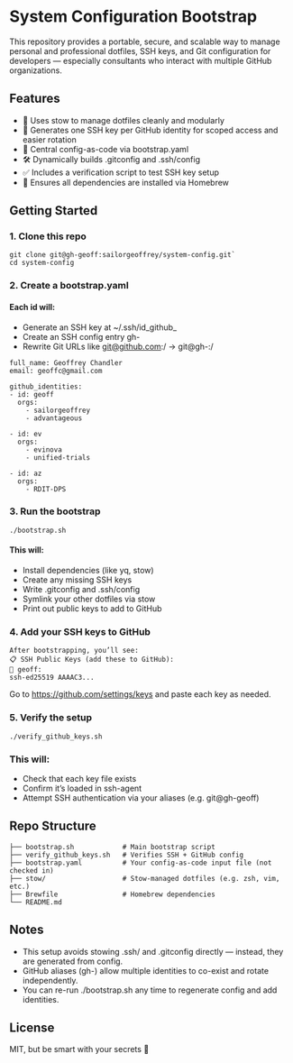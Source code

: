 # System Configuration Bootstrap

This repository provides a portable, secure, and scalable way to manage personal and professional dotfiles, SSH keys, and Git configuration for developers — especially consultants who interact with multiple GitHub organizations.

## Features
- 📁 Uses stow to manage dotfiles cleanly and modularly
- 🔐 Generates one SSH key per GitHub identity for scoped access and easier rotation
- 🧠 Central config-as-code via bootstrap.yaml
- 🛠 Dynamically builds .gitconfig and .ssh/config
- ✅ Includes a verification script to test SSH key setup
- 🍺 Ensures all dependencies are installed via Homebrew

## Getting Started
### 1. Clone this repo
```
git clone git@gh-geoff:sailorgeoffrey/system-config.git`
cd system-config
```
### 2. Create a bootstrap.yaml
#### Each id will:
- Generate an SSH key at ~/.ssh/id_github_<id>
- Create an SSH config entry gh-<id>
- Rewrite Git URLs like git@github.com:<org>/ → git@gh-<id>:<org>/

```
full_name: Geoffrey Chandler
email: geoffc@gmail.com

github_identities:
- id: geoff
  orgs:
    - sailorgeoffrey
    - advantageous

- id: ev
  orgs:
    - evinova
    - unified-trials

- id: az
  orgs:
    - RDIT-DPS
```

### 3. Run the bootstrap

`./bootstrap.sh`

#### This will:
- Install dependencies (like yq, stow)
- Create any missing SSH keys
- Write .gitconfig and .ssh/config
- Symlink your other dotfiles via stow
- Print out public keys to add to GitHub

### 4. Add your SSH keys to GitHub
```
After bootstrapping, you’ll see:
📋 SSH Public Keys (add these to GitHub):
🔑 geoff:
ssh-ed25519 AAAAC3...
```
Go to https://github.com/settings/keys and paste each key as needed.

### 5. Verify the setup
`./verify_github_keys.sh`

### This will:
- Check that each key file exists
- Confirm it’s loaded in ssh-agent
- Attempt SSH authentication via your aliases (e.g. git@gh-geoff)

## Repo Structure
```
├── bootstrap.sh            # Main bootstrap script
├── verify_github_keys.sh   # Verifies SSH + GitHub config
├── bootstrap.yaml          # Your config-as-code input file (not checked in)
├── stow/                   # Stow-managed dotfiles (e.g. zsh, vim, etc.)
├── Brewfile                # Homebrew dependencies
└── README.md
```

## Notes
- This setup avoids stowing .ssh/ and .gitconfig directly — instead, they are generated from config.
- GitHub aliases (gh-<id>) allow multiple identities to co-exist and rotate independently.
- You can re-run ./bootstrap.sh any time to regenerate config and add identities.


## License
MIT, but be smart with your secrets 🙂
